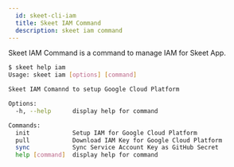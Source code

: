 ```yaml
---
  id: skeet-cli-iam
  title: Skeet IAM Command
  description: skeet iam command
---
```


Skeet IAM Command is a command to manage IAM for Skeet App.

```bash
$ skeet help iam
Usage: skeet iam [options] [command]

Skeet IAM Comannd to setup Google Cloud Platform

Options:
  -h, --help      display help for command

Commands:
  init            Setup IAM for Google Cloud Platform
  pull            Download IAM Key for Google Cloud Platform
  sync            Sync Service Account Key as GitHub Secret
  help [command]  display help for command
```
